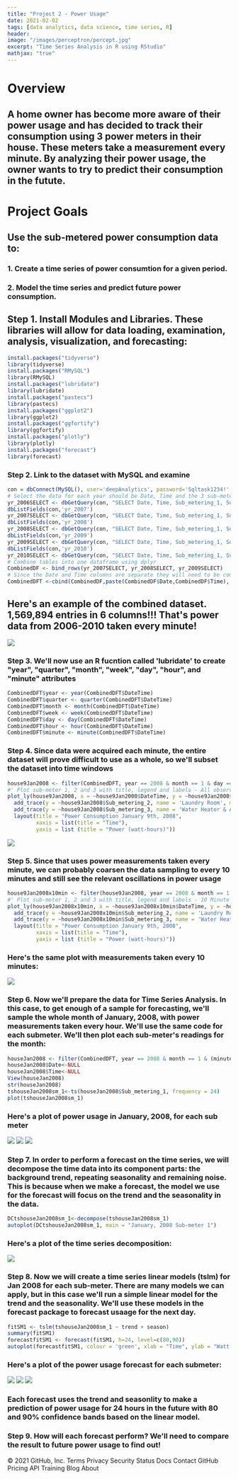 ```yaml
---
title: "Project 2 - Power Usage"
date: 2021-02-02
tags: [data analytics, data science, time series, R]
header:
image: "/images/perceptron/percept.jpg"
excerpt: "Time Series Analysis in R using RStudio"
mathjax: "true"
---
```


# Overview
## A home owner has become more aware of their power usage and has decided to track their consumption using 3 power meters in their house.  These meters take a measurement every minute.  By analyzing their power usage, the owner wants to try to predict their consumption in the futute.
# Project Goals
## Use the sub-metered power consumption data to:
### 1. Create a time series of power consumtion for a given period.
### 2. Model the time series and predict future power consumption. 
## Step 1. Install Modules and Libraries.  These libraries will allow for data loading, examination, analysis, visualization, and forecasting:
```r
install.packages("tidyverse")
library(tidyverse)
install.packages("RMySQL")
library(RMySQL)
install.packages("lubridate")
library(lubridate)
install.packages("pastecs")
library(pastecs)
install.packages("ggplot2")
library(ggplot2)
install.packages("ggfortify")
library(ggfortify)
install.packages("plotly")
library(plotly)
install.packages("forecast")
library(forecast)
```
### Step 2. Link to the dataset with MySQL and examine 
```r
con = dbConnect(MySQL(), user='deepAnalytics', password='Sqltask1234!', dbname='dataanalytics2018', host='data-analytics-2018.cbrosir2cswx.us-east-1.rds.amazonaws.com')
# Select the data for each year should be Date, Time and the 3 sub-meter attributes.
yr_2006SELECT <- dbGetQuery(con, "SELECT Date, Time, Sub_metering_1, Sub_metering_2, Sub_metering_3 FROM yr_2006")
dbListFields(con,'yr_2007')
yr_2007SELECT <- dbGetQuery(con, "SELECT Date, Time, Sub_metering_1, Sub_metering_2, Sub_metering_3 FROM yr_2007")
dbListFields(con,'yr_2008')
yr_2008SELECT <- dbGetQuery(con, "SELECT Date, Time, Sub_metering_1, Sub_metering_2, Sub_metering_3 FROM yr_2008")
dbListFields(con,'yr_2009')
yr_2009SELECT <- dbGetQuery(con, "SELECT Date, Time, Sub_metering_1, Sub_metering_2, Sub_metering_3 FROM yr_2009")
dbListFields(con,'yr_2010')
yr_2010SELECT <- dbGetQuery(con, "SELECT Date, Time, Sub_metering_1, Sub_metering_2, Sub_metering_3 FROM yr_2010")
# Combine tables into one dataframe using dplyr
CombinedDF <- bind_rows(yr_2007SELECT, yr_2008SELECT, yr_2009SELECT)
# Since the Date and Time columns are separate they will need to be combined within the dataset in order to convert them to the correct format for time series analysis. 
CombinedDFT <-cbind(CombinedDF,paste(CombinedDF$Date,CombinedDF$Time), stringsAsFactors=FALSE)
```
## Here's an example of the combined dataset.  1,569,894 entries in 6 columns!!!  That's power data from 2006-2010 taken every minute!

<img src="/images/Combined%20DFT.jpg">

### Step 3. We'll now use an R fucntion called 'lubridate' to create "year", "quarter", "month", "week", "day", "hour", and "minute" attributes

```r
CombinedDFT$year <- year(CombinedDFT$DateTime)
CombinedDFT$quarter <- quarter(CombinedDFT$DateTime)
CombinedDFT$month <- month(CombinedDFT$DateTime)
CombinedDFT$week <- week(CombinedDFT$DateTime)
CombinedDFT$day <- day(CombinedDFT$DateTime)
CombinedDFT$hour <- hour(CombinedDFT$DateTime)
CombinedDFT$minute <- minute(CombinedDFT$DateTime)
```
### Step 4. Since data were acquired each minute, the entire dataset will prove difficult to use as a whole, so we'll subset the dataset into time windows
```r
house9Jan2008 <- filter(CombinedDFT, year == 2008 & month == 1 & day == 9)
#' Plot sub-meter 1, 2 and 3 with title, legend and labels - All observations 
plot_ly(house9Jan2008, x = ~house9Jan2008$DateTime, y = ~house9Jan2008$Sub_metering_1, name = 'Kitchen', type = 'scatter', mode = 'lines') %>%
  add_trace(y = ~house9Jan2008$Sub_metering_2, name = 'Laundry Room', mode = 'lines') %>%
  add_trace(y = ~house9Jan2008$Sub_metering_3, name = 'Water Heater & AC', mode = 'lines') %>%
  layout(title = "Power Consumption January 9th, 2008",
         xaxis = list(title = "Time"),
         yaxis = list (title = "Power (watt-hours)"))
```

![](/images/Jan%209%20power%20consumption%20all.jpeg)

### Step 5. Since that uses power measurements taken every minute, we can probably coarsen the data sampling to every 10 minutes and still see the relevant oscillations in power usage
```r
house9Jan2008x10min <- filter(house9Jan2008, year == 2008 & month == 1 & day == 9 & (minute == 0 | minute == 10 | minute == 20 | minute == 30 | minute == 40 | minute == 50))
#' Plot sub-meter 1, 2 and 3 with title, legend and labels - 10 Minute frequency
plot_ly(house9Jan2008x10min, x = ~house9Jan2008x10min$DateTime, y = ~house9Jan2008x10min$Sub_metering_1, name = 'Kitchen', type = 'scatter', mode = 'lines') %>%
  add_trace(y = ~house9Jan2008x10min$Sub_metering_2, name = 'Laundry Room', mode = 'lines') %>%
  add_trace(y = ~house9Jan2008x10min$Sub_metering_3, name = 'Water Heater & AC', mode = 'lines') %>%
  layout(title = "Power Consumption January 9th, 2008",
         xaxis = list(title = "Time"),
         yaxis = list (title = "Power (watt-hours)"))
```
### Here's the same plot with measurements taken every 10 minutes:


![](/images/Jan%209th%20power%20consumption%2010%20min.jpeg)

### Step 6. Now we'll prepare the data for Time Series Analysis.  In this case, to get enough of a sample for forecasting, we'll sample the whole month of January, 2008, with power measurements taken every hour.  We'll use the same code for each submeter.  We'll then plot each sub-meter's readings for the month:
```r
houseJan2008 <- filter(CombinedDFT, year == 2008 & month == 1 & (minute == 0))
houseJan2008$Date<-NULL
houseJan2008$Time<-NULL
View(houseJan2008)
str(houseJan2008)
tshouseJan2008sm_1<-ts(houseJan2008$Sub_metering_1, frequency = 24)
plot(tshouseJan2008sm_1)
```
### Here's a plot of power usage in January, 2008, for each sub meter
![](/images/Jan%202008%20sm1%20kitchen.jpeg)
![](/images/Jan2008%20sm2%20laundry.jpeg)
![](/images/Jan2008%20sm3%20WHAC.jpeg)
### Step 7. In order to perform a forecast on the time series, we will decompose the time data into its component parts: the background trend, repeating seasonality and remaining noise.  This is because when we make a forecast, the model we use for the forecast will focus on the trend and the seasonality in the data.
```r
DCtshouseJan2008sm_1<-decompose(tshouseJan2008sm_1)
autoplot(DCtshouseJan2008sm_1, main = "January, 2008 Sub-meter 1")
```
### Here's a plot of the time series decomposition: 

![](/images/Jan%202008%20sm1%20kitchen%20decomp.jpeg)

### Step 8. Now we will create a time series linear models (tslm) for Jan 2008 for each sub-meter.  There are many models we can apply, but in this case we'll run a simple linear model for the trend and the seasonality.  We'll use these models in the forecast package to forecast usaage for the next day.
```r
fitSM1 <- tslm(tshouseJan2008sm_1 ~ trend + season) 
summary(fitSM1)
forecastfitSM1 <- forecast(fitSM1, h=24, level=c(80,90))
autoplot(forecastfitSM1, colour = 'green', xlab = "Time", ylab = "Watt Hours", main = "January, 2008 Sub-meter 1")
```
### Here's a plot of the power usage forecast for each submeter:  
![](/images/Jan2008%20sm1%20kitchen%20forecast.jpeg)
![](/images/Jan2008%20sm2%20laundry%20forecast.jpeg)
![](/images/Jan2008%20sm3%20WHAC%20forecast.jpeg)
### Each forecast uses the trend and seasonlity to make a prediction of power usage for 24 hours in the future with 80 and 90% confidence bands based on the linear model. 
### Step 9. How will each forecast perform?  We'll need to compare the result to future power usage to find out!



© 2021 GitHub, Inc.
Terms
Privacy
Security
Status
Docs
Contact GitHub
Pricing
API
Training
Blog
About

